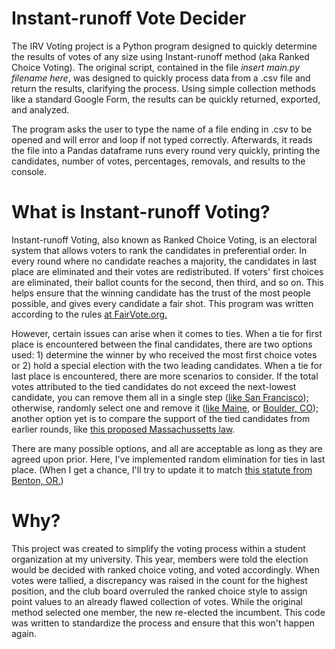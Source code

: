 # Instant-runoff Vote Decider
The IRV Voting project is a Python program designed to quickly determine the results of votes of any size using Instant-runoff method (aka Ranked Choice Voting). The original script, contained in the file _insert main.py filename here_, was designed to quickly process data from a .csv file and return the results, clarifying the process. Using simple collection methods like a standard Google Form, the results can be quickly returned, exported, and analyzed.

The program asks the user to type the name of a file ending in .csv to be opened and will error and loop if not typed correctly. Afterwards, it reads the file into a Pandas dataframe runs every round very quickly, printing the candidates, number of votes, percentages, removals, and results to the console. 

# What is Instant-runoff Voting?
Instant-runoff Voting, also known as Ranked Choice Voting, is an electoral system that allows voters to rank the candidates in preferential order. In every round where no candidate reaches a majority, the candidates in last place are eliminated and their votes are redistributed. If voters' first choices are eliminated, their ballot counts for the second, then third, and so on. This helps ensure that the winning candidate has the trust of the most people possible, and gives every candidate a fair shot. This program was written according to the rules [at FairVote.org.](https://fairvote.org/our-reforms/ranked-choice-voting-information/#how-rcv-worksnbsp) 

However, certain issues can arise when it comes to ties. When a tie for first place is encountered between the final candidates, there are two options used: 1) determine the winner by who received the most first choice votes or 2) hold a special election with the two leading candidates. When a tie for last place is encountered, there are more scenarios to consider. If the total votes attributed to the tied candidates do not exceed the next-lowest candidate, you can remove them all in a single step ([like San Francisco](https://votingsystems.cdn.sos.ca.gov/vendors/ess/ess-rcv-staff-report-2006-10-final.pdf)); otherwise, randomly select one and remove it ([like Maine](https://legislature.maine.gov/statutes/21-A/title21-Asec723-A.html), or [Boulder, CO](https://bouldercolorado.gov/guide/ranked-choice-voting-guide)); another option yet is to compare the support of the tied candidates from earlier rounds, like [this proposed Massachussetts law](https://www.mass.gov/doc/19-10-final-summary/download). 

There are many possible options, and all are acceptable as long as they are agreed upon prior. Here, I've implemented random elimination for ties in last place. (When I get a chance, I'll try to update it to match [this statute from Benton, OR.](https://www.co.benton.or.us/sites/default/files/fileattachments/elections_amp_passports/page/6996/adopted_rules_for_ranked_choice_voting.pdf))

# Why?
This project was created to simplify the voting process within a student organization at my university. This year, members were told the election would be decided with ranked choice voting, and voted accordingly. When votes were tallied, a discrepancy was raised in the count for the highest position, and the club board overruled the ranked choice style to assign point values to an already flawed collection of votes. While the original method selected one member, the new re-elected the incumbent. This code was written to standardize the process and ensure that this won't happen again.

